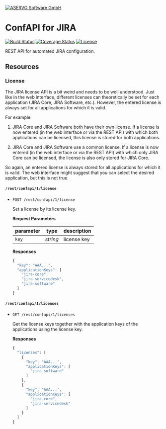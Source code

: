 [![ASERVO Software GmbH](https://aservo.github.io/img/aservo_atlassian_banner.png)](https://www.aservo.com/en/atlassian)

ConfAPI for JIRA
================

[![Build Status](https://api.travis-ci.org/aservo/jira-confapi-plugin.svg?branch=master)](https://travis-ci.org/aservo/jira-confapi-plugin)
[![Coverage Status](https://coveralls.io/repos/github/aservo/jira-confapi-plugin/badge.svg?branch=master)](https://coveralls.io/github/aservo/jira-confapi-plugin?branch=master)
[![License](https://img.shields.io/badge/License-BSD%203--Clause-blue.svg)](https://opensource.org/licenses/BSD-3-Clause)

REST API for automated JIRA configuration.

Resources
---------

### License

The JIRA license API is a bit weird and needs to be well understood.
Just like in the web interface, different licenses can theoretically be
set for each application (JIRA Core, JIRA Software, etc.). However, the
entered license is always set for all applications for which it is
valid.

For example:

1. JIRA Core and JIRA Software both have their own license. If a license
is now entered (in the web interface or via the REST API) with which
both applications can be licensed, this license is stored for both
applications.

2. JIRA Core and JIRA Software use a common license. If a license is now
entered (in the web interface or via the REST API) with which only JIRA
Core can be licensed, the license is also only stored for JIRA Core.

So again, an entered license is always stored for all applications for
which it is valid. The web interface might suggest that you can select
the desired application, but this is not true.

#### `/rest/confapi/1/license`

* `POST /rest/confapi/1/license`

  Set a license by its license key.

  __Request Parameters__

  | parameter | type     | description |
  | ----------| -------- | ----------- |
  | `key`     | _string_ | license key |

  __Responses__

  ```javascript
  {
    "key": "AAA...",
    "applicationKeys": [
      "jira-core",
      "jira-servicedesk",
      "jira-software"
    ]
  }
  ```

#### `/rest/confapi/1/licenses`

* `GET /rest/confapi/1/licenses`

  Get the license keys together with the application keys of the
  applications using the license key.

  __Responses__

  ```javascript
  {
    "licenses": [
      {
        "key": "AAA...",
        "applicationKeys": [
          "jira-software"
        ]
      },
      {
        "key": "AAA...",
        "applicationKeys": [
          "jira-core",
          "jira-servicedesk"
        ]
      }
    ]
  }
  ```

